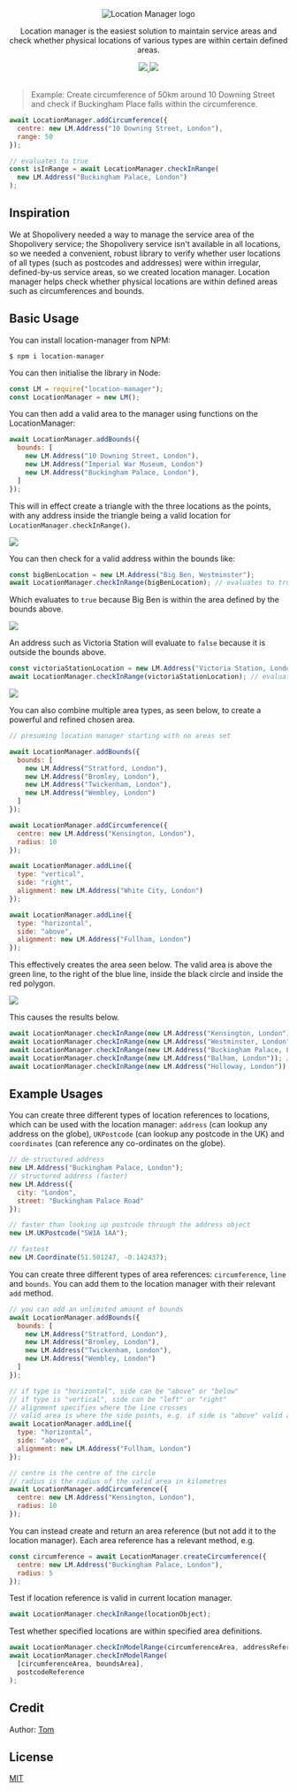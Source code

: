 <div align="center">
  <img src="./docs/assets/logo.png" alt="Location Manager logo">

  <p>Location manager is the easiest solution to maintain service areas and check whether physical locations of various types are within certain defined areas.</p>

  <a href="https://npmjs.com/package/location-manager">
    <img src="https://img.shields.io/npm/v/location-manager">
  </a>

  <a href="./LICENSE">
    <img src="https://img.shields.io/badge/license-MIT-blue">
  </a>
</div>

<br>

> Example: Create circumference of 50km around 10 Downing Street and check if Buckingham Place falls within the circumference.

```js
await LocationManager.addCircumference({
  centre: new LM.Address("10 Downing Street, London"),
  range: 50
});

// evaluates to true
const isInRange = await LocationManager.checkInRange(
  new LM.Address("Buckingham Palace, London")
);
```

## Inspiration

We at Shopolivery needed a way to manage the service area of the Shopolivery service; the Shopolivery service isn't available in all locations, so we needed a convenient, robust library to verify whether user locations of all types (such as postcodes and addresses) were within irregular, defined-by-us service areas, so we created location manager. Location manager helps check whether physical locations are within defined areas such as circumferences and bounds.

## Basic Usage

You can install location-manager from NPM:

```
$ npm i location-manager
```

You can then initialise the library in Node:

```js
const LM = require("location-manager");
const LocationManager = new LM();
```

You can then add a valid area to the manager using functions on the LocationManager:

```js
await LocationManager.addBounds({
  bounds: [
    new LM.Address("10 Downing Street, London"),
    new LM.Address("Imperial War Museum, London")
    new LM.Address("Buckingham Palace, London"),
  ]
});
```

This will in effect create a triangle with the three locations as the points, with any address inside the triangle being a valid location for `LocationManager.checkInRange()`.

<img style="max-width: 50%;" src="./docs/assets/exampleImageOne.png">

You can then check for a valid address within the bounds like:

```js
const bigBenLocation = new LM.Address("Big Ben, Westminster");
await LocationManager.checkInRange(bigBenLocation); // evaluates to true
```

Which evaluates to `true` because Big Ben is within the area defined by the bounds above.

<img style="max-width: 50%;" src="./docs/assets/exampleImageTwo.png">

An address such as Victoria Station will evaluate to `false` because it is outside the bounds above.

```js
const victoriaStationLocation = new LM.Address("Victoria Station, London");
await LocationManager.checkInRange(victoriaStationLocation); // evaluates to false
```

<img style="max-width: 50%;" src="./docs/assets/exampleImageThree.png">

You can also combine multiple area types, as seen below, to create a powerful and refined chosen area.

```js
// presuming location manager starting with no areas set

await LocationManager.addBounds({
  bounds: [
    new LM.Address("Stratford, London"),
    new LM.Address("Bromley, London"),
    new LM.Address("Twickenham, London"),
    new LM.Address("Wembley, London")
  ]
});

await LocationManager.addCircumference({
  centre: new LM.Address("Kensington, London"),
  radius: 10
});

await LocationManager.addLine({
  type: "vertical",
  side: "right",
  alignment: new LM.Address("White City, London")
});

await LocationManager.addLine({
  type: "horizontal",
  side: "above",
  alignment: new LM.Address("Fullham, London")
});
```

This effectively creates the area seen below. The valid area is above the green line, to the right of the blue line, inside the black circle and inside the red polygon.

<img style="max-width: 50%;" src="./docs/assets/exampleImageFour.png">

This causes the results below.

```js
await LocationManager.checkInRange(new LM.Address("Kensington, London")); // true
await LocationManager.checkInRange(new LM.Address("Westminster, London")); // true
await LocationManager.checkInRange(new LM.Address("Buckingham Palace, London")); // true
await LocationManager.checkInRange(new LM.Address("Balham, London")); // false
await LocationManager.checkInRange(new LM.Address("Holloway, London")); // false
```

## Example Usages

You can create three different types of location references to locations, which can be used with the location manager: `address` (can lookup any address on the globe), `UKPostcode` (can lookup any postcode in the UK) and `coordinates` (can reference any co-ordinates on the globe).

```js
// de-structured address
new LM.Address("Buckingham Palace, London");
// structured address (faster)
new LM.Address({
  city: "London",
  street: "Buckingham Palace Road"
});

// faster than looking up postcode through the address object
new LM.UKPostcode("SW1A 1AA");

// fastest
new LM.Coordinate(51.501247, -0.142437);
```

You can create three different types of area references: `circumference`, `line` and `bounds`. You can add them to the location manager with their relevant `add` method.

```js
// you can add an unlimited amount of bounds
await LocationManager.addBounds({
  bounds: [
    new LM.Address("Stratford, London"),
    new LM.Address("Bromley, London"),
    new LM.Address("Twickenham, London"),
    new LM.Address("Wembley, London")
  ]
});

// if type is "horizontal", side can be "above" or "below"
// if type is "vertical", side can be "left" or "right"
// alignment specifies where the line crosses
// valid area is where the side points, e.g. if side is "above" valid area is above the line
await LocationManager.addLine({
  type: "horizontal",
  side: "above",
  alignment: new LM.Address("Fullham, London")
});

// centre is the centre of the circle
// radius is the radius of the valid area in kilometres
await LocationManager.addCircumference({
  centre: new LM.Address("Kensington, London"),
  radius: 10
});
```

You can instead create and return an area reference (but not add it to the location manager). Each area reference has a relevant method, e.g.

```js
const circumference = await LocationManager.createCircumference({
  centre: new LM.Address("Buckingham Palace, London"),
  radius: 5
});
```

Test if location reference is valid in current location manager.

```js
await LocationManager.checkInRange(locationObject);
```

Test whether specified locations are within specified area definitions.

```js
await LocationManager.checkInModelRange(circumferenceArea, addressReference);
await LocationManager.checkInModelRange(
  [circumferenceArea, boundsArea],
  postcodeReference
);
```

## Credit

Author: [Tom](https://github.com/TomPrograms)

## License

[MIT](./LICENSE)
